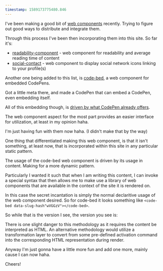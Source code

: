 ```yaml
---
timestamp: 1589173775480.846
---
```

I've been making a good bit of [web components](https://developer.mozilla.org/en-US/docs/Web/Web_Components) recently. Trying to figure out good ways to distribute and integrate them.

Through this process I've been then incorporating them into this site. So far it's:

- [readability-component](https://github.com/rcasto/readability-component) - web component for readability and average reading time of content
- [social-contact](https://github.com/rcasto/social-contact) - web component to display social network icons linking to your profile(s)

Another one being added to this list, is [code-bed](https://github.com/rcasto/code-bed), a web component for embedded CodePens.

<code-bed data-slug-hash="ExVoXKW"></code-bed>

Got a little meta there, and made a CodePen that can embed a CodePen, even embedding itself.

All of this embedding though, is [driven by what CodePen already offers](https://blog.codepen.io/documentation/embedded-pens/).

The web component aspect for the most part provides an easier interface for utilization, at least in my opinion haha.

<code-bed data-slug-hash="JBlCc"></code-bed>

I'm just having fun with them now haha. (I didn't make that by the way)

One thing that differentiated making this web component, is that it isn't something, at least now, that is incorporated within this site in any particular static pattern.

The usage of the code-bed web component is driven by its usage in content. Making for a more dynamic pattern.

Particularly I wanted it such that when I am writing this content, I can invoke a special syntax that then allows me to make use a library of web components that are available in the context of the site it is rendered on.

In this case the secret incantation is simply the normal declaritive usage of the web component desired. So for code-bed it looks something like `<code-bed data-slug-hash"wVGGzV"></code-bed>`.

So while that is the version I see, the version you see is:

<code-bed data-slug-hash="wVGGzV"></code-bed>

There is one slight danger to this methodology as it requires the content be interpreted as HTML. An alternative methodology would utilize a transformation layer to convert from some pre-defined activation command into the corresponding HTML representation during render.

Anyway I'm just gonna have a little more fun and add one more, mainly cause I can now haha.

Cheers!

<code-bed data-slug-hash="jcLia" data-height="500"></code-bed>

